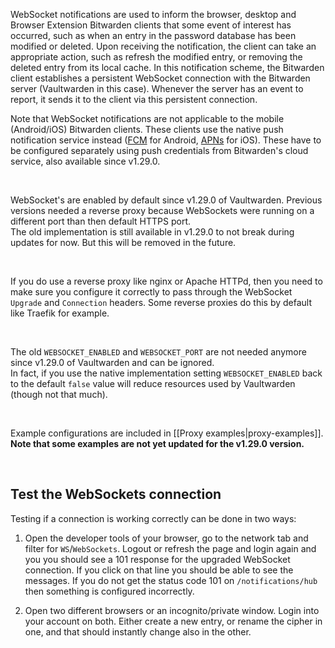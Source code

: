 WebSocket notifications are used to inform the browser, desktop and Browser Extension Bitwarden clients that some event of interest has occurred, such as when an entry in the password database has been modified or deleted. Upon receiving the notification, the client can take an appropriate action, such as refresh the modified entry, or removing the deleted entry from its local cache. In this notification scheme, the Bitwarden client establishes a persistent WebSocket connection with the Bitwarden server (Vaultwarden in this case). Whenever the server has an event to report, it sends it to the client via this persistent connection.

Note that WebSocket notifications are not applicable to the mobile (Android/iOS) Bitwarden clients. These clients use the native push notification service instead ([FCM](https://firebase.google.com/docs/cloud-messaging) for Android, [APNs](https://developer.apple.com/go/?id=push-notifications) for iOS). These have to be configured separately using push credentials from Bitwarden's cloud service, also available since v1.29.0.

<br>

WebSocket's are enabled by default since v1.29.0 of Vaultwarden. Previous versions needed a reverse proxy because WebSockets were running on a different port than then default HTTPS port.<br>
The old implementation is still available in v1.29.0 to not break during updates for now. But this will be removed in the future.<br>

<br>

If you do use a reverse proxy like nginx or Apache HTTPd, then you need to make sure you configure it correctly to pass through the WebSocket `Upgrade` and `Connection` headers. Some reverse proxies do this by default like Traefik for example.

<br>

The old `WEBSOCKET_ENABLED` and `WEBSOCKET_PORT` are not needed anymore since v1.29.0 of Vaultwarden and can be ignored.<br>
In fact, if you use the native implementation setting `WEBSOCKET_ENABLED` back to the default `false` value will reduce resources used by Vaultwarden (though not that much).

<br>

Example configurations are included in [[Proxy examples|proxy-examples]].
<br>
**Note that some examples are not yet updated for the v1.29.0 version.**

<br>

## Test the WebSockets connection

Testing if a connection is working correctly can be done in two ways:

1. Open the developer tools of your browser, go to the network tab and filter for `WS`/`WebSockets`. Logout or refresh the page and login again and you you should see a 101 response for the upgraded WebSocket connection. If you click on that line you should be able to see the messages. If you do not get the status code 101 on `/notifications/hub` then something is configured incorrectly.

2. Open two different browsers or an incognito/private window. Login into your account on both. Either create a new entry, or rename the cipher in one, and that should instantly change also in the other.
